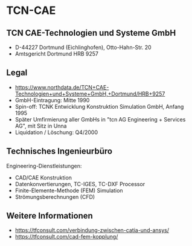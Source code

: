 # TCN-CAE

## TCN CAE-Technologien und Systeme GmbH
- D-44227 Dortmund (Eichlinghofen), Otto-Hahn-Str. 20
- Amtsgericht Dortmund HRB 9257

## Legal
- https://www.northdata.de/TCN+CAE-Technologien+und+Systeme+GmbH,+Dortmund/HRB+9257
- GmbH-Eintragung: Mitte 1990
- Spin-off: TCNK Entwicklung Konstruktion Simulation GmbH, Anfang 1995 
- Später Umfirmierung aller GmbHs in "tcn AG Engineering + Services AG", mit Sitz in Unna
- Liquidation / Löschung: Q4/2000 

## Technisches Ingenieurbüro 
Engineering-Dienstleistungen:
- CAD/CAE Konstruktion
- Datenkonvertierungen, TC-IGES, TC-DXF Processor
- Finite-Elemente-Methode (FEM) Simulation
- Strömungsberechnungen (CFD)

## Weitere Informationen
- https://tfconsult.com/verbindung-zwischen-catia-und-ansys/
- https://tfconsult.com/cad-fem-kopplung/



